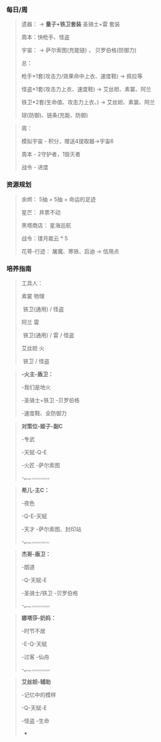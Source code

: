 ### 每日/周

> 遗器： -> **量子+铁卫套装**    圣骑士+雷 套装
>
> 周本：快枪手、怪盗
>
> 宇宙： -> 萨尔索图(充能链) ， 贝罗伯格(防御力)
>
> 总： 
>
> 枪手*1套(攻击力/效果命中上衣、速度鞋) -> 佩拉等
>
> 怪盗\*1套(攻击力上衣、速度鞋) -> 艾丝妲、素裳、阿兰
>
> 铁卫*2套(生命值、攻击力上衣、) -> 艾丝妲、素裳、阿兰
>
> 球(防御)、链条(充能、防御)

> 周：
>
> 模拟宇宙 - 积分，赠送4提取器->宇宙6
>
> 周本 - 2守护者，1毁灭者
>
> 战令 - 进度

### 资源规划

> 余烬： 5抽 + 5抽 + 命运的足迹
>
> 星芒： 井票不动
>
> 黑塔商店： 星海巡航 
>
> 战令：镂月裁云 * 5
>
> 花萼-行迹： 屠魔、寒铁、启迪 -> 信用点

### 培养指南

> 工具人：
>
> 素裳 物理
>
> ​	铁卫(通用) / 怪盗
>
> 阿兰 雷
>
> ​	铁卫(通用) / 雷 / 怪盗
>
> 艾丝妲 火
>
> ​	铁卫 / 怪盗

> **-火主-盾卫：**
>
> -我们是地火 
>
> -圣骑士+铁卫  -贝罗伯格
>
> -速度鞋、全防御力

> **对策位-姬子-副C**
>
> -专武
>
> -天赋-Q-E
>
> -火匠  -萨尔索图
>
> -<img src="https://scm-imagehost-public-1301181944.cos.ap-chengdu.myqcloud.com/img/image-20230427192917238.png" alt="image-20230427192917238" style="zoom:33%;" />

> **希儿-主C：**
>
> -夜色
>
> -Q-E-天赋
>
> -天才 -萨尔索图、封印站
>
> -<img src="https://scm-imagehost-public-1301181944.cos.ap-chengdu.myqcloud.com/img/image-20230427201957153.png" alt="image-20230427201957153" style="zoom:33%;" />

> **杰哥-盾卫：**
>
> -朗道
>
> -Q-天赋-E
>
> -圣骑士/铁卫  -贝罗伯格
>
> -<img src="https://scm-imagehost-public-1301181944.cos.ap-chengdu.myqcloud.com/img/image-20230427193304847.png" alt="image-20230427193304847" style="zoom:33%;" />

> **娜塔莎-奶妈：**
>
> -时节不居
>
> -E-Q-天赋
>
> -过客   -仙舟
>
> -<img src="https://scm-imagehost-public-1301181944.cos.ap-chengdu.myqcloud.com/img/image-20230427202510644.png" alt="image-20230427202510644" style="zoom:33%;" />

> **艾丝妲-辅助**
>
> -记忆中的模样
>
> -Q-天赋-E
>
> -怪盗  -生命
>
> -



